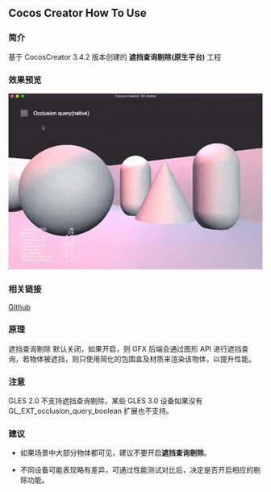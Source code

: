 ## Cocos Creator How To Use

### 简介

基于 CocosCreator 3.4.2 版本创建的 **遮挡查询剔除(原生平台)** 工程

### 效果预览
![image](../../gif/202205/2022051701.gif)

### 相关链接
[Github](https://github.com/cocos/cocos-example-projects/tree/v3.4/occlusion-query)

### 原理
遮挡查询剔除 默认关闭，如果开启，则 GFX 后端会通过图形 API 进行遮挡查询，若物体被遮挡，则只使用简化的包围盒及材质来渲染该物体，以提升性能。

### 注意
GLES 2.0 不支持遮挡查询剔除，某些 GLES 3.0 设备如果没有 GL_EXT_occlusion_query_boolean 扩展也不支持。

### 建议
- 如果场景中大部分物体都可见，建议不要开启**遮挡查询剔除**。

- 不同设备可能表现略有差异，可通过性能测试对比后，决定是否开启相应的剔除功能。